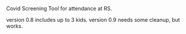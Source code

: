 Covid Screening Tool for attendance at RS. 

version 0.8 includes up to 3 kids. 
version 0.9 needs some cleanup, but works.
